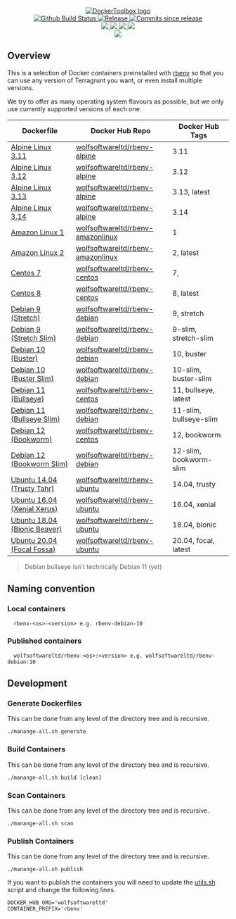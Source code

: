 <p align="center">
    <a href="https://github.com/DockerToolbox/">
        <img src="https://cdn.wolfsoftware.com/assets/images/github/organisations/dockertoolbox/black-and-white-circle-256.png" alt="DockerToolbox logo" />
    </a>
    <br />
    <a href="https://github.com/DockerToolbox/rbenv/actions/workflows/pipeline.yml">
        <img src="https://img.shields.io/github/workflow/status/DockerToolbox/rbenv/pipeline/master?style=for-the-badge" alt="Github Build Status">
    </a>
    <a href="https://github.com/DockerToolbox/rbenv/releases/latest">
        <img src="https://img.shields.io/github/v/release/DockerToolbox/rbenv?color=blue&label=Latest%20Release&style=for-the-badge" alt="Release">
    </a>
    <a href="https://github.com/DockerToolbox/rbenv/releases/latest">
        <img src="https://img.shields.io/github/commits-since/DockerToolbox/rbenv/latest.svg?color=blue&style=for-the-badge" alt="Commits since release">
    </a>
    <br />
    <a href=".github/CODE_OF_CONDUCT.md">
        <img src="https://img.shields.io/badge/Code%20of%20Conduct-blue?style=for-the-badge" />
    </a>
    <a href=".github/CONTRIBUTING.md">
        <img src="https://img.shields.io/badge/Contributing-blue?style=for-the-badge" />
    </a>
    <a href=".github/SECURITY.md">
        <img src="https://img.shields.io/badge/Report%20Security%20Concern-blue?style=for-the-badge" />
    </a>
    <a href="https://github.com/DockerToolbox/rbenv/issues">
        <img src="https://img.shields.io/badge/Get%20Support-blue?style=for-the-badge" />
    </a>
    <br />
    <a href="https://wolfsoftware.com/">
        <img src="https://img.shields.io/badge/Created%20by%20Wolf%20Software-blue?style=for-the-badge" />
    </a>
</p>

## Overview

This is a selection of Docker containers preinstalled with [rbenv](https://github.com/rbenv/rbenv) so that you can use any version of Terragrunt you want, or even install multiple versions.

We try to offer as many operating system flavours as possible, but we only use currently supported versions of each one.

| Dockerfile | Docker Hub Repo | Docker Hub Tags |
| --- | --- | --- |
| [Alpine Linux 3.11](Dockerfiles/alpine/3.11/Dockerfile)             | [wolfsoftwareltd/rbenv-alpine](https://hub.docker.com/r/wolfsoftwareltd/rbenv-alpine)           | 3.11                        |
| [Alpine Linux 3.12](Dockerfiles/alpine/3.12/Dockerfile)             | [wolfsoftwareltd/rbenv-alpine](https://hub.docker.com/r/wolfsoftwareltd/rbenv-alpine)           | 3.12                        |
| [Alpine Linux 3.13](Dockerfiles/alpine/3.13/Dockerfile)             | [wolfsoftwareltd/rbenv-alpine](https://hub.docker.com/r/wolfsoftwareltd/rbenv-alpine)           | 3.13, latest                |
| [Alpine Linux 3.14](Dockerfiles/alpine/3.14/Dockerfile)             | [wolfsoftwareltd/rbenv-alpine](https://hub.docker.com/r/wolfsoftwareltd/rbenv-alpine)           | 3.14                        |
| [Amazon Linux 1](Dockerfiles/amazonlinux/1/Dockerfile)              | [wolfsoftwareltd/rbenv-amazonlinux](https://hub.docker.com/r/wolfsoftwareltd/rbenv-amazonlinux) | 1                           |
| [Amazon Linux 2](Dockerfiles/amazonlinux/2/Dockerfile)              | [wolfsoftwareltd/rbenv-amazonlinux](https://hub.docker.com/r/wolfsoftwareltd/rbenv-amazonlinux) | 2, latest                   |
| [Centos 7](Dockerfiles/centos/7/Dockerfile)                         | [wolfsoftwareltd/rbenv-centos](https://hub.docker.com/r/wolfsoftwareltd/rbenv-centos)           | 7,                          |
| [Centos 8](Dockerfiles/centos/8/Dockerfile)                         | [wolfsoftwareltd/rbenv-centos](https://hub.docker.com/r/wolfsoftwareltd/rbenv-centos)           | 8, latest                   |
| [Debian 9 (Stretch)](Dockerfiles/debian/9/Dockerfile)               | [wolfsoftwareltd/rbenv-debian](https://hub.docker.com/r/wolfsoftwareltd/rbenv-debian)           | 9, stretch                  |
| [Debian 9 (Stretch Slim)](Dockerfiles/debian/9-slim/Dockerfile)     | [wolfsoftwareltd/rbenv-debian](https://hub.docker.com/r/wolfsoftwareltd/rbenv-debian)           | 9-slim, stretch-slim        |
| [Debian 10 (Buster)](Dockerfiles/debian/10/Dockerfile)              | [wolfsoftwareltd/rbenv-debian](https://hub.docker.com/r/wolfsoftwareltd/rbenv-debian)           | 10, buster                  |
| [Debian 10 (Buster Slim)](Dockerfiles/debian/10-slim/Dockerfile)    | [wolfsoftwareltd/rbenv-debian](https://hub.docker.com/r/wolfsoftwareltd/rbenv-debian)           | 10-slim, buster-slim        |
| [Debian 11 (Bullseye)](Dockerfiles/debian/11/Dockerfile)            | [wolfsoftwareltd/rbenv-centos](https://hub.docker.com/r/wolfsoftwareltd/rbenv-centos)           | 11, bullseye, latest        |
| [Debian 11 (Bullseye Slim)](Dockerfiles/debian/11-slim/Dockerfile)  | [wolfsoftwareltd/rbenv-debian](https://hub.docker.com/r/wolfsoftwareltd/rbenv-debian)           | 11-slim, bullseye-slim      |
| [Debian 12 (Bookworm)](Dockerfiles/debian/12/Dockerfile)            | [wolfsoftwareltd/rbenv-centos](https://hub.docker.com/r/wolfsoftwareltd/rbenv-centos)           | 12, bookworm                |
| [Debian 12 (Bookworm Slim)](Dockerfiles/debian/12-slim/Dockerfile)  | [wolfsoftwareltd/rbenv-debian](https://hub.docker.com/r/wolfsoftwareltd/rbenv-debian)           | 12-slim, bookworm-slim      |
| [Ubuntu 14.04 (Trusty Tahr)](Dockerfiles/ubuntu/14.04/Dockerfile)   | [wolfsoftwareltd/rbenv-ubuntu](https://hub.docker.com/r/wolfsoftwareltd/rbenv-ubuntu)           | 14.04, trusty               |
| [Ubuntu 16.04 (Xenial Xerus)](Dockerfiles/ubuntu/16.04/Dockerfile)  | [wolfsoftwareltd/rbenv-ubuntu](https://hub.docker.com/r/wolfsoftwareltd/rbenv-ubuntu)           | 16.04, xenial               |
| [Ubuntu 18.04 (Bionic Beaver)](Dockerfiles/ubuntu/18.04/Dockerfile) | [wolfsoftwareltd/rbenv-ubuntu](https://hub.docker.com/r/wolfsoftwareltd/rbenv-ubuntu)           | 18.04, bionic               |
| [Ubuntu 20.04 (Focal Fossa)](Dockerfiles/ubuntu/20.04/Dockerfile)   | [wolfsoftwareltd/rbenv-ubuntu](https://hub.docker.com/r/wolfsoftwareltd/rbenv-ubuntu)           | 20.04, focal, latest        |

> Debian bullseye isn't technically Debian 11 (yet)

## Naming convention

### Local containers

```
  rbenv-<os>-<version> e.g. rbenv-debian-10
```

### Published containers

```
  wolfsoftwareltd/rbenv-<os>:<version> e.g. wolfsoftwareltd/rbenv-debian:10
```

## Development

### Generate Dockerfiles

This can be done from any level of the directory tree and is recursive.

```
./manange-all.sh generate
```

### Build Containers

This can be done from any level of the directory tree and is recursive.

```
./manange-all.sh build [clean]
```

### Scan Containers

This can be done from any level of the directory tree and is recursive.

```
./manange-all.sh scan         
```

### Publish Containers

This can be done from any level of the directory tree and is recursive.

```
./manange-all.sh publish
```

If you want to publish the containers you will need to update the [utils.sh](Scripts/utils.sh) script and change the following lines.

```
DOCKER_HUB_ORG='wolfsoftwareltd'
CONTAINER_PREFIX='rbenv'
```
